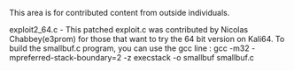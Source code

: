 This area is for contributed content from outside individuals.

exploit2_64.c - This patched exploit.c was contributed by Nicolas Chabbey(e3prom) for those that want to try the 64 bit version on Kali64. To build the smallbuf.c program, you can use the gcc line  : gcc -m32 -mpreferred-stack-boundary=2 -z execstack -o smallbuf smallbuf.c

